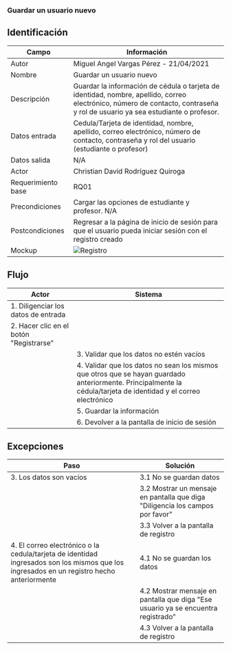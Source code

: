 ### Guardar un usuario nuevo 
## Identificación 

| Campo | Información |
|-------|-------|
| Autor | Miguel Angel Vargas Pérez - 21/04/2021 |
| Nombre | Guardar un usuario nuevo |
| Descripción | Guardar la información de cédula o tarjeta de identidad, nombre, apellido, correo electrónico, número de contacto, contraseña y rol de usuario ya sea estudiante o profesor.  |
| Datos entrada | Cedula/Tarjeta de identidad, nombre, apellido, correo electrónico, número de contacto, contraseña y rol del usuario (estudiante o profesor) |
| Datos salida | N/A |
| Actor | Christian David Rodríguez Quiroga |
| Requerimiento base | RQ01 |
| Precondiciones | Cargar las opciones de estudiante y profesor. N/A |
| Postcondiciones | Regresar a la página de inicio de sesión para que el usuario pueda iniciar sesión con el registro creado |
| Mockup | ![Registro](https://user-images.githubusercontent.com/79241017/115654977-e1921080-a2f7-11eb-97a2-4b55e7e072fa.png) |

## Flujo
| Actor | Sistema |
|-------|-------|
|1. Diligenciar los datos de entrada | |
|2. Hacer clic en el botón "Registrarse" | |
| | 3. Validar que los datos no estén vacíos |
| | 4. Validar que los datos no sean los mismos que otros que se hayan guardado anteriormente. Principalmente la cédula/tarjeta de identidad y el correo electrónico |
| | 5. Guardar la información |
| | 6. Devolver a la pantalla de inicio de sesión |


## Excepciones
| Paso | Solución |
|-------|-------|
| 3. Los datos son vacíos | 3.1 No se guardan datos |
| | 3.2 Mostrar un mensaje en pantalla que diga "Diligencia los campos por favor" |
| | 3.3 Volver a la pantalla de registro |
| 4. El correo electrónico o la cedula/tarjeta de identidad ingresados son los mismos que los ingresados en un registro hecho anteriormente | 4.1 No se guardan los datos |
| | 4.2 Mostrar mensaje en pantalla que diga "Ese usuario ya se encuentra registrado" |
| | 4.3 Volver a la pantalla de registro |
